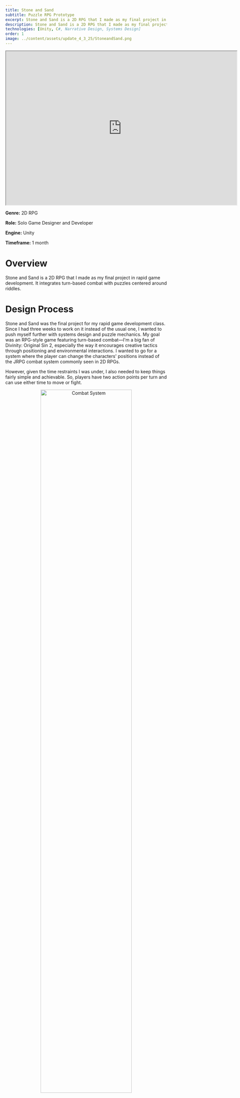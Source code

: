 ```yaml
---
title: Stone and Sand
subtitle: Puzzle RPG Prototype
excerpt: Stone and Sand is a 2D RPG that I made as my final project in rapid game development. It integrates turn-based combat with puzzles centered around riddles.
description: Stone and Sand is a 2D RPG that I made as my final project in rapid game development. It integrates turn-based combat with puzzles centered around riddles.
technologies: [Unity, C#, Narrative Design, Systems Design]
order: 1
image: ../content/assets/update_4_3_25/StoneandSand.png
---
```


<div align="center">
<iframe width="720" height="480"
src="https://www.youtube.com/embed/Pici75jJOtY?autoplay=1&mute=1">
</iframe>
</div>

**Genre:** 2D RPG

**Role:** Solo Game Designer and Developer

**Engine:** Unity

**Timeframe:** 1 month

# Overview

Stone and Sand is a 2D RPG that I made as my final project in rapid game development. It integrates turn-based combat with puzzles centered around riddles.

# Design Process

Stone and Sand was the final project for my rapid game development class. Since I had three weeks to work on it instead of the usual one, I wanted to push myself further with systems design and puzzle mechanics. My goal was an RPG-style game featuring turn-based combat—I'm a big fan of Divinity: Original Sin 2, especially the way it encourages creative tactics through positioning and environmental interactions. I wanted to go for a system where the player can change the characters' positions instead of the JRPG combat system commonly seen in 2D RPGs.

However, given the time restraints I was under, I also needed to keep things fairly simple and achievable. So, players have two action points per turn and can use either time to move or fight.

<div align="center">
<img src="../content/assets/images/stone-and-sand/fig1.png" alt="Combat System" style="width:75%;" />
</div>

But gameplay mechanics were only part of Stone and Sand—I wanted a compelling story to tie everything together. I ended up crafting a narrative about a world built around forgotten myths and riddles, where players unravel the lore piece by piece through exploration and puzzle-solving. The main character is exploring an ancestral tomb after his family has been turned to stone by another powerful rival family. I'd recently revisited Tolkien's The Hobbit, and the memorable riddling scene between Bilbo and Gollum was still stuck in my mind. I realized riddles could be a great way to let players uncover parts of the story themselves, turning puzzle-solving into storytelling.

<div align="center">
<img src="../content/assets/images/stone-and-sand/fig2.png" alt="Puzzle Design" style="width:75%;" />
</div>

However, implementing riddles as a gameplay mechanic wasn't straightforward. Riddles can easily go from fun to solve to incredibly frustrating. To strike the right balance, I spent extra time tweaking the riddles so that they were easier to solve. The goal was for each solved riddle to feel genuinely rewarding and to gradually deepen the player's understanding of the game's lore or simply further the player through the level.
Ultimately, combining strategic turn-based combat, thoughtfully designed riddles, and a story rich with mystery allowed me to create a cohesive, engaging experience. My hope was that players would feel genuinely invested, enjoying both the tactical combat and the thrill of uncovering the secrets hidden in the tomb they're exploring.

# Challenges

**Turn Based Combat:**
While this wasn't my first time designing and programming a turn-based combat system, it was the first time developing one that didn't have the classic JRPG format. This came with many challenges, mostly with detecting that the player was going into combat and then switching WASD/cursor movement to point-and-click movement.

**Play-Testing:**
Playtesting proved that, at first, the combat was confusing, and the riddles weren't working out how I'd hoped. I was able to change the UI and make whose turn it is more prevalent by displaying it at the top. Additionally, I simplified the riddles so their solutions were more obvious.

# Play the Game

<div align="center">
<iframe src="../content/assets/games/SS_BUILD_031125_V3/index.html" width="100%" height="720" frameborder="0" allowfullscreen></iframe>
</div>
